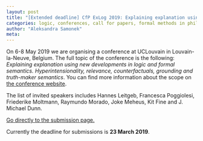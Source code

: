 ```yaml
---
layout: post
title: "[Extended deadline] CfP ExLog 2019: Explaining explanation using new developments in logic and formal semantics (UCLouvain, 6-8 May 2019)"
categories: logic, conferences, call for papers, formal methods in philosophy 
author: "Aleksandra Samonek"
meta: 
---
```


On 6-8 May 2019 we are organising a conference at UCLouvain in Louvain-la-Neuve, Belgium. The full topic of the conference is the following: _Explaining explanation using new developments in logic and formal semantics. Hyperintensionality, relevance, counterfactuals, grounding and truth-maker semantics_. You can find more information about the scope on [the conference website](https://sites.google.com/view/exlog2019).


The list of invited speakers includes Hannes Leitgeb, Francesca Poggiolesi, Friederike Moltmann, Raymundo Morado, Joke Meheus, Kit Fine and J. Michael Dunn.


[Go directly to the submission page.](https://easychair.org/conferences/?conf=exlog2019)


Currently the deadline for submissions is **23 March 2019**.
